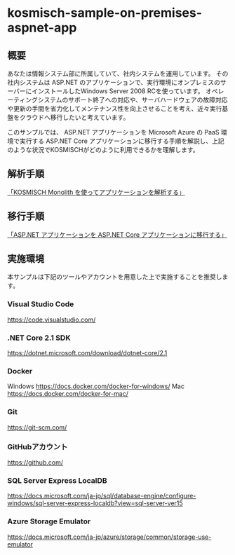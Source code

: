 # kosmisch-sample-on-premises-aspnet-app
## 概要
あなたは情報システム部に所属していて、社内システムを運用しています。
その社内システムは ASP.NET のアプリケーションで、実行環境にオンプレミスのサーバーにインストールしたWindows Server 2008 RCを使っています。
オペレーティングシステムのサポート終了への対応や、サーバハードウェアの故障対応や更新の手間を省力化してメンテナンス性を向上させることを考え、近々実行基盤をクラウドへ移行したいと考えています。

このサンプルでは、 ASP.NET アプリケーションを Microsoft Azure の PaaS 環境で実行する ASP.NET Core アプリケーションに移行する手順を解説し、上記のような状況でKOSMISCHがどのように利用できるかを理解します。

## 解析手順
[「KOSMISCH Monolith を使ってアプリケーションを解析する」](./docs/analyze-application-by-kosmisch-monolith.md)

## 移行手順
[「ASP.NET アプリケーションを ASP.NET Core アプリケーションに移行する」](./docs/migrate-aspnet-to-aspnetcore.md)

## 実施環境
本サンプルは下記のツールやアカウントを用意した上で実施することを推奨します。

### Visual Studio Code
https://code.visualstudio.com/

### .NET Core 2.1 SDK
https://dotnet.microsoft.com/download/dotnet-core/2.1

### Docker
Windows https://docs.docker.com/docker-for-windows/
Mac https://docs.docker.com/docker-for-mac/

### Git
https://git-scm.com/

### GitHubアカウント
https://github.com/

### SQL Server Express LocalDB
https://docs.microsoft.com/ja-jp/sql/database-engine/configure-windows/sql-server-express-localdb?view=sql-server-ver15

### Azure Storage Emulator
https://docs.microsoft.com/ja-jp/azure/storage/common/storage-use-emulator
